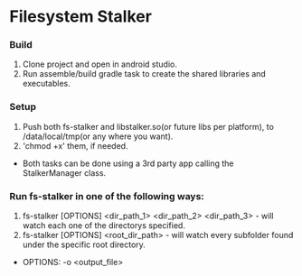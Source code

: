 # Filesystem Stalker
### Build 
1. Clone project and open in android studio.
2. Run assemble/build gradle task to create the shared libraries and executables.
### Setup
1. Push both fs-stalker and libstalker.so(or future libs per platform), to /data/local/tmp(or any where you want).
2. 'chmod +x' them, if needed.
* Both tasks can be done using a 3rd party app calling the StalkerManager class.
### Run fs-stalker in one of the following ways:
1. fs-stalker [OPTIONS] <dir_path_1> <dir_path_2> <dir_path_3> - will watch each one of the directorys specified.
2. fs-stalker [OPTIONS] <root_dir_path> - will watch every subfolder found under the specific root directory.
* OPTIONS: -o <output_file>
